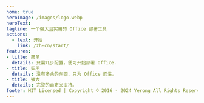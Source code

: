 ```yaml
---
home: true
heroImage: /images/logo.webp
heroText: 
tagline: 一个强大且实用的 Office 部署工具
actions:
  - text: 开始
    link: /zh-cn/start/
features:
- title: 简单
  details: 只需几步配置，便可开始部署 Office.
- title: 实用
  details: 没有多余的东西，只为 Office 而生。
- title: 强大
  details: 完整的自定义支持。
footer: MIT Licensed | Copyright © 2016 - 2024 Yerong All Rights Reserved.
---
```

